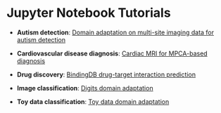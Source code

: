 # Jupyter Notebook Tutorials

- **Autism detection**: [Domain adaptation on multi-site imaging data for autism detection](https://github.com/pykale/pykale/blob/main/examples/autism_detection/tutorial.ipynb)

- **Cardiovascular disease diagnosis**: [Cardiac MRI for MPCA-based diagnosis](https://github.com/pykale/pykale/blob/main/examples/cmri_mpca/tutorial.ipynb)

- **Drug discovery**: [BindingDB drug-target interaction prediction](https://github.com/pykale/pykale/blob/main/examples/bindingdb_deepdta/tutorial.ipynb)

- **Image classification**: [Digits domain adaptation](https://github.com/pykale/pykale/blob/main/examples/digits_dann_lightn/tutorial.ipynb)

- **Toy data classification**: [Toy data domain adaptation](https://github.com/pykale/pykale/blob/main/examples/toy_domain_adaptation/tutorial.ipynb)
